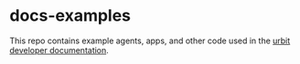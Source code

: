 # docs-examples

This repo contains example agents, apps, and other code used in the [urbit developer documentation](https://developers.urbit.org).
